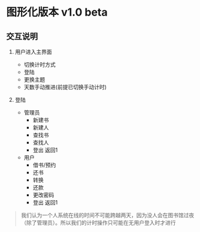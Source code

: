 # 图形化版本 v1.0 beta

## 交互说明

1.  用户进入主界面
    *   切换计时方式
    *   登陆
    *   更换主题
    *   天数手动推进(前提已切换手动计时)

2.  登陆
    *   管理员
        *   新建书
        *   新建人
        *   查找书
        *   查找人
        *   登出 返回1
    *   用户
        *   借书/预约
        *   还书
        *   转换
        *   还款
        *   更改密码
        *   登出 返回1

> 我们认为一个人系统在线的时间不可能跨越两天，因为没人会在图书馆过夜（除了管理员）。所以我们的计时操作只可能在无用户登入时才进行